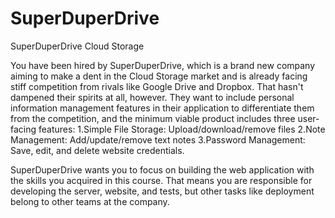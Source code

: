 # SuperDuperDrive
SuperDuperDrive Cloud Storage 

You have been hired by SuperDuperDrive, which is a brand new company aiming to make a dent in the 
Cloud Storage market and is already facing stiff competition from rivals like Google Drive and Dropbox. 
That hasn't dampened their spirits at all, however. They want to include personal information 
management features in their application to differentiate them from the competition, and the 
minimum viable product includes three user-facing features:
1.Simple File Storage: Upload/download/remove files 
2.Note Management: Add/update/remove text notes 
3.Password Management: Save, edit, and delete website credentials. 

SuperDuperDrive wants you to focus on building the web application with the skills you acquired in this 
course. That means you are responsible for developing the server, website, and tests, but other tasks 
like deployment belong to other teams at the company.
